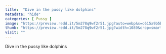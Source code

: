 ```yaml
---
title:  "Dive in the pussy like dolphins"
metadate: "hide"
categories: [ Pussy ]
image: "https://preview.redd.it/5m278q9wf2r51.jpg?auto=webp&s=c615a9b5bf366e68a2780703c7b3ccf06da64972"
thumb: "https://preview.redd.it/5m278q9wf2r51.jpg?width=1080&crop=smart&auto=webp&s=4bb4907a22646fcdc6baaebb35c94d2cb1db2379"
visit: ""
---
```

Dive in the pussy like dolphins
